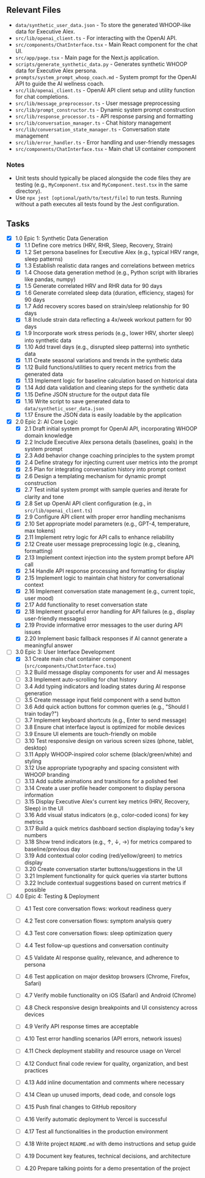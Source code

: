 ## Relevant Files

- `data/synthetic_user_data.json` - To store the generated WHOOP-like data for Executive Alex.
- `src/lib/openai_client.ts` - For interacting with the OpenAI API.
- `src/components/ChatInterface.tsx` - Main React component for the chat UI.
- `src/app/page.tsx` - Main page for the Next.js application.
- `scripts/generate_synthetic_data.py` - Generates synthetic WHOOP data for Executive Alex persona.
- `prompts/system_prompt_whoop_coach.md` - System prompt for the OpenAI API to guide the AI wellness coach.
- `src/lib/openai_client.ts` - OpenAI API client setup and utility function for chat completions.
- `src/lib/message_preprocessor.ts` - User message preprocessing
- `src/lib/prompt_constructor.ts` - Dynamic system prompt construction
- `src/lib/response_processor.ts` - API response parsing and formatting
- `src/lib/conversation_manager.ts` - Chat history management
- `src/lib/conversation_state_manager.ts` - Conversation state management
- `src/lib/error_handler.ts` - Error handling and user-friendly messages
- `src/components/ChatInterface.tsx` - Main chat UI container component


### Notes

- Unit tests should typically be placed alongside the code files they are testing (e.g., `MyComponent.tsx` and `MyComponent.test.tsx` in the same directory).
- Use `npx jest [optional/path/to/test/file]` to run tests. Running without a path executes all tests found by the Jest configuration.

## Tasks

- [x] 1.0 Epic 1: Synthetic Data Generation
  - [x] 1.1 Define core metrics (HRV, RHR, Sleep, Recovery, Strain)
  - [x] 1.2 Set persona baselines for Executive Alex (e.g., typical HRV range, sleep patterns)
  - [x] 1.3 Establish realistic data ranges and correlations between metrics
  - [x] 1.4 Choose data generation method (e.g., Python script with libraries like pandas, numpy)
  - [x] 1.5 Generate correlated HRV and RHR data for 90 days
  - [x] 1.6 Generate correlated sleep data (duration, efficiency, stages) for 90 days
  - [x] 1.7 Add recovery scores based on strain/sleep relationship for 90 days
  - [x] 1.8 Include strain data reflecting a 4x/week workout pattern for 90 days
  - [x] 1.9 Incorporate work stress periods (e.g., lower HRV, shorter sleep) into synthetic data
  - [x] 1.10 Add travel days (e.g., disrupted sleep patterns) into synthetic data
  - [x] 1.11 Create seasonal variations and trends in the synthetic data
  - [x] 1.12 Build functions/utilities to query recent metrics from the generated data
  - [x] 1.13 Implement logic for baseline calculation based on historical data
  - [x] 1.14 Add data validation and cleaning steps for the synthetic data
  - [x] 1.15 Define JSON structure for the output data file
  - [x] 1.16 Write script to save generated data to `data/synthetic_user_data.json`
  - [x] 1.17 Ensure the JSON data is easily loadable by the application

- [x] 2.0 Epic 2: AI Core Logic
  - [x] 2.1 Draft initial system prompt for OpenAI API, incorporating WHOOP domain knowledge
  - [x] 2.2 Include Executive Alex persona details (baselines, goals) in the system prompt
  - [x] 2.3 Add behavior change coaching principles to the system prompt
  - [x] 2.4 Define strategy for injecting current user metrics into the prompt
  - [x] 2.5 Plan for integrating conversation history into prompt context
  - [x] 2.6 Design a templating mechanism for dynamic prompt construction
  - [x] 2.7 Test initial system prompt with sample queries and iterate for clarity and tone
  - [x] 2.8 Set up OpenAI API client configuration (e.g., in `src/lib/openai_client.ts`)
  - [x] 2.9 Configure API client with proper error handling mechanisms
  - [x] 2.10 Set appropriate model parameters (e.g., GPT-4, temperature, max tokens)
  - [x] 2.11 Implement retry logic for API calls to enhance reliability
  - [x] 2.12 Create user message preprocessing logic (e.g., cleaning, formatting)
  - [x] 2.13 Implement context injection into the system prompt before API call
  - [x] 2.14 Handle API response processing and formatting for display
  - [x] 2.15 Implement logic to maintain chat history for conversational context
  - [x] 2.16 Implement conversation state management (e.g., current topic, user mood)
  - [x] 2.17 Add functionality to reset conversation state
  - [x] 2.18 Implement graceful error handling for API failures (e.g., display user-friendly messages)
  - [x] 2.19 Provide informative error messages to the user during API issues
  - [x] 2.20 Implement basic fallback responses if AI cannot generate a meaningful answer

- [ ] 3.0 Epic 3: User Interface Development
  - [x] 3.1 Create main chat container component (`src/components/ChatInterface.tsx`)
  - [ ] 3.2 Build message display components for user and AI messages
  - [ ] 3.3 Implement auto-scrolling for chat history
  - [ ] 3.4 Add typing indicators and loading states during AI response generation
  - [ ] 3.5 Create message input field component with a send button
  - [ ] 3.6 Add quick action buttons for common queries (e.g., "Should I train today?")
  - [ ] 3.7 Implement keyboard shortcuts (e.g., Enter to send message)
  - [ ] 3.8 Ensure chat interface layout is optimized for mobile devices
  - [ ] 3.9 Ensure UI elements are touch-friendly on mobile
  - [ ] 3.10 Test responsive design on various screen sizes (phone, tablet, desktop)
  - [ ] 3.11 Apply WHOOP-inspired color scheme (black/green/white) and styling
  - [ ] 3.12 Use appropriate typography and spacing consistent with WHOOP branding
  - [ ] 3.13 Add subtle animations and transitions for a polished feel
  - [ ] 3.14 Create a user profile header component to display persona information
  - [ ] 3.15 Display Executive Alex's current key metrics (HRV, Recovery, Sleep) in the UI
  - [ ] 3.16 Add visual status indicators (e.g., color-coded icons) for key metrics
  - [ ] 3.17 Build a quick metrics dashboard section displaying today's key numbers
  - [ ] 3.18 Show trend indicators (e.g., ↑, ↓, →) for metrics compared to baseline/previous day
  - [ ] 3.19 Add contextual color coding (red/yellow/green) to metrics display
  - [ ] 3.20 Create conversation starter buttons/suggestions in the UI
  - [ ] 3.21 Implement functionality for quick queries via starter buttons
  - [ ] 3.22 Include contextual suggestions based on current metrics if possible

- [ ] 4.0 Epic 4: Testing & Deployment
  - [ ] 4.1 Test core conversation flows: workout readiness query
  - [ ] 4.2 Test core conversation flows: symptom analysis query
  - [ ] 4.3 Test core conversation flows: sleep optimization query
  - [ ] 4.4 Test follow-up questions and conversation continuity
  - [ ] 4.5 Validate AI response quality, relevance, and adherence to persona
  - [ ] 4.6 Test application on major desktop browsers (Chrome, Firefox, Safari)
  - [ ] 4.7 Verify mobile functionality on iOS (Safari) and Android (Chrome)
  - [ ] 4.8 Check responsive design breakpoints and UI consistency across devices
  - [ ] 4.9 Verify API response times are acceptable
  - [ ] 4.10 Test error handling scenarios (API errors, network issues)
  - [ ] 4.11 Check deployment stability and resource usage on Vercel
  - [ ] 4.12 Conduct final code review for quality, organization, and best practices
  - [ ] 4.13 Add inline documentation and comments where necessary
  - [ ] 4.14 Clean up unused imports, dead code, and console logs
  - [ ] 4.15 Push final changes to GitHub repository
  - [ ] 4.16 Verify automatic deployment to Vercel is successful
  - [ ] 4.17 Test all functionalities in the production environment
  - [ ] 4.18 Write project `README.md` with demo instructions and setup guide
  - [ ] 4.19 Document key features, technical decisions, and architecture
  - [ ] 4.20 Prepare talking points for a demo presentation of the project

